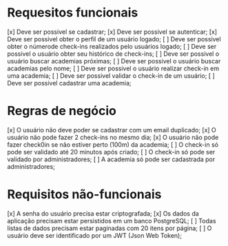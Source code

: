 # Requesitos funcionais

[x] Deve ser possivel se cadastrar;
[x] Deve ser possivel se autenticar;
[x] Deve ser possivel obter o perfil de um usuário logado;
[ ] Deve ser possivel obter o númerode check-ins realizados pelo usuários logado;
[ ] Deve ser possivel o usuário obter seu histórico de check-ins;
[ ] Deve ser possivel o usuário buscar academias próximas;
[ ] Deve ser possivel o usuário buscar academias pelo nome;
[ ] Deve ser possivel o usuário realizar check-in em uma academia;
[ ] Deve ser possivel validar o check-in de um usuário;
[ ] Deve ser possivel cadastrar uma academia;

# Regras de negócio

[x] O usuário não deve poder se cadastrar com um email duplicado;
[x] O usuário não pode fazer 2 check-ins no mesmo dia;
[x] O usuário não pode fazer check0in se não estiver perto (100m) da academia;
[ ] O check-in só pode ser validado até 20 minutos após criado;
[ ] O check-in só pode ser validado por administradores;
[ ] A academia só pode ser cadastrada por administradores;

# Requisitos não-funcionais

[x] A senha do usuário precisa estar criptografada;
[x] Os dados da aplicação precisam estar persistidos em um banco PostgreSQL;
[ ] Todas listas de dados precisam estar paginadas com 20 itens por página;
[ ] O usuário deve ser identificado por um JWT (Json Web Token);